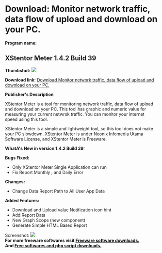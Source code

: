 # Download: Monitor network traffic, data flow of upload and download on your PC.

**Program name:**

## XStentor Meter 1.4.2 Build 39

  
**Thumbshot:** ![](http://www.freewarefiles.com/screenshot/xstentormeter_md.jpg)   
  
**Download link:** [Download Monitor network traffic, data flow of upload and download on your PC.](http://freesoftwares.boysofts.com/XStentor-Meter_program_55124.html)  
  


**Publisher's Description**  
  


XStentor Meter is a tool for monitoring network traffic, data flow of upload and download on your PC. This tool has graphic and numeric value for measuring your current netwrok traffic. You can monitor your internet speed using this tool. 

XStentor Meter is a simple and lightweight tool, so this tool does not make your PC slowdown. XStentor Meter is under Neonix Infomedia Utama Software License, and XStentor Meter is Freeware. 

**WhatA's New in version 1.4.2 Build 39:**

**Bugs Fixed:**

  * Only XStentor Meter Single Application can run
  * Fix Report Monthly , and Daily Error

**Changes:**

  * Change Data Report Path to All User App Data

**Added Features:**

  * Download and Upload value Notification icon hint
  * Add Report Data
  * New Graph Scope (new component)
  * Generate Simple HTML Based Report

  
  
Screenshot: ![](http://www.freewarefiles.com/screenshot/xstentormeter.jpg)   
**For more freeware softwares visit [Freeware software downloads.](http://freesoftwares.boysofts.com/)**   
**And [Free softwares and php script downloads.](http://www.boysofts.com/)**
